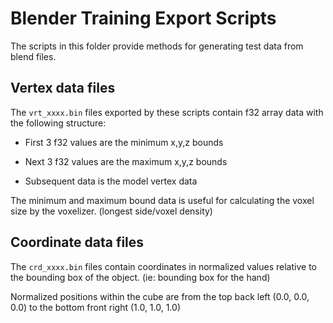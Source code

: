 # Blender Training Export Scripts

The scripts in this folder provide methods for generating test data from blend files.


## Vertex data files

The `vrt_xxxx.bin` files exported by these scripts contain f32 array data with the following structure:

* First 3 f32 values are the minimum x,y,z bounds 

* Next 3 f32 values are the maximum x,y,z bounds 

* Subsequent data is the model vertex data

The minimum and maximum bound data is useful for calculating the voxel size by the voxelizer. (longest side/voxel density)


## Coordinate data files

The `crd_xxxx.bin` files contain coordinates in normalized values relative to the bounding box of the object. (ie: bounding box for the hand)

Normalized positions within the cube are from the top back left (0.0, 0.0, 0.0) to the bottom front right (1.0, 1.0, 1.0)
